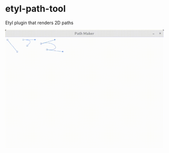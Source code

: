 # etyl-path-tool
Etyl plugin that renders 2D paths

![Path Tool Animation](https://raw.githubusercontent.com/yuripourre/etyl-path-tool/main/images/path_tool.gif)